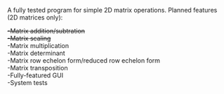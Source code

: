 A fully tested program for simple 2D matrix operations.
Planned features (2D matrices only):

  ~~-Matrix addition/subtration~~  
  ~~-Matrix scaling~~  
  -Matrix multiplication    
  -Matrix determinant  
  -Matrix row echelon form/reduced row echelon form  
  -Matrix transposition  
  -Fully-featured GUI  
  -System tests  
